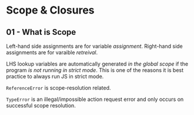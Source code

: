 # Scope & Closures

## 01 - What is Scope

Left-hand side assignments are for variable _assignment_.
Right-hand side assignments are for varaible _retreival_.

LHS lookup variables are automatically generated _in the global scope_
if the program _is not running in strict mode_. This is one of the reasons
it is best practice to always run JS in strict mode.

`ReferenceError` is scope-resolution related.

`TypeError` is an illegal/impossible action request error and only occurs
on successful scope resolution.
